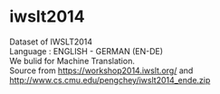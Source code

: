 # iwslt2014
Dataset of IWSLT2014 <br>
Language : ENGLISH - GERMAN (EN-DE)<br>
We bulid for Machine Translation. <br>
Source from https://workshop2014.iwslt.org/ and http://www.cs.cmu.edu/pengchey/iwslt2014_ende.zip
